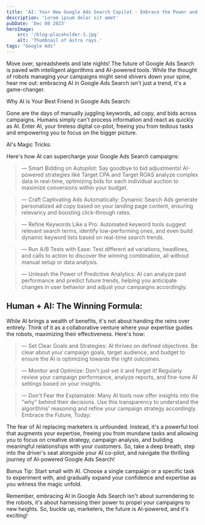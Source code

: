 ```yaml
---
title: 'AI: Your New Google Ads Search Copilot - Embrace the Power and Navigate the Future'
description: 'Lorem ipsum dolor sit amet'
pubDate: 'Dec 08 2023'
heroImage: 
    src: '/blog-placeholder-3.jpg'
    alt: 'Thumbnail of Astro rays.'
tags: "Google Ads"
---
```


Move over, spreadsheets and late nights! The future of Google Ads Search is paved with intelligent algorithms and AI-powered tools. While the thought of robots managing your campaigns might send shivers down your spine, hear me out: embracing AI in Google Ads Search isn't just a trend, it's a game-changer.

Why AI is Your Best Friend in Google Ads Search:

Gone are the days of manually juggling keywords, ad copy, and bids across campaigns. Humans simply can't process information and react as quickly as AI. Enter AI, your tireless digital co-pilot, freeing you from tedious tasks and empowering you to focus on the bigger picture.

AI's Magic Tricks:

Here's how AI can supercharge your Google Ads Search campaigns:

> — Smart Bidding on Autopilot: Say goodbye to bid adjustments! AI-powered strategies like Target CPA and Target ROAS analyze complex data in real-time, optimizing bids for each individual auction to maximize conversions within your budget.

> — Craft Captivating Ads Automatically: Dynamic Search Ads generate personalized ad copy based on your landing page content, ensuring relevancy and boosting click-through rates.

> — Refine Keywords Like a Pro: Automated keyword tools suggest relevant search terms, identify low-performing ones, and even build dynamic keyword lists based on real-time search trends.

> — Run A/B Tests with Ease: Test different ad variations, headlines, and calls to action to discover the winning combination, all without manual setup or data analysis.

> — Unleash the Power of Predictive Analytics: AI can analyze past performance and predict future trends, helping you anticipate changes in user behavior and adjust your campaigns accordingly.

## Human + AI: The Winning Formula:

While AI brings a wealth of benefits, it's not about handing the reins over entirely. Think of it as a collaborative venture where your expertise guides the robots, maximizing their effectiveness. Here's how:

> — Set Clear Goals and Strategies: AI thrives on defined objectives. Be clear about your campaign goals, target audience, and budget to ensure the AI is optimizing towards the right outcomes.

> — Monitor and Optimize: Don't just set it and forget it! Regularly review your campaign performance, analyze reports, and fine-tune AI settings based on your insights.

> — Don't Fear the Explainable: Many AI tools now offer insights into the "why" behind their decisions. Use this transparency to understand the algorithms' reasoning and refine your campaign strategy accordingly.
Embrace the Future, Today:

The fear of AI replacing marketers is unfounded. Instead, it's a powerful tool that augments your expertise, freeing you from mundane tasks and allowing you to focus on creative strategy, campaign analysis, and building meaningful relationships with your customers. So, take a deep breath, step into the driver's seat alongside your AI co-pilot, and navigate the thrilling journey of AI-powered Google Ads Search!

Bonus Tip: Start small with AI. Choose a single campaign or a specific task to experiment with, and gradually expand your confidence and expertise as you witness the magic unfold.

Remember, embracing AI in Google Ads Search isn't about surrendering to the robots, it's about harnessing their power to propel your campaigns to new heights. So, buckle up, marketers, the future is AI-powered, and it's exciting!